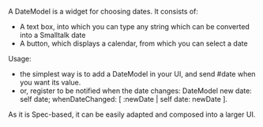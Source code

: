 A DateModel is a widget for choosing dates. It consists of:
- A text box, into which you can type any string which can be converted into a Smalltalk date
- A button, which displays a calendar, from which you can select a date

Usage:
- the simplest way is to add a DateModel in your UI, and send #date when you want its value.
- or, register to be notified when the date changes:
	DateModel new
		date: self date;
		whenDateChanged: [ :newDate | self date: newDate ].

As it is Spec-based, it can be easily adapted and composed into a larger UI.